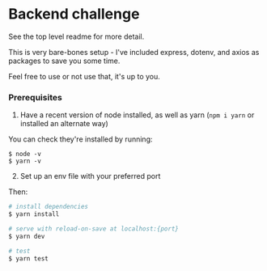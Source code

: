 # Backend challenge

See the top level readme for more detail.

This is very bare-bones setup - I've included express, dotenv, and axios as packages to save you some time.

Feel free to use or not use that, it's up to you.

### Prerequisites

1. Have a recent version of node installed, as well as yarn (`npm i yarn` or installed an alternate way)

You can check they're installed by running:

```
$ node -v
$ yarn -v
```

2. Set up an env file with your preferred port

Then:

```bash
# install dependencies
$ yarn install

# serve with reload-on-save at localhost:{port}
$ yarn dev

# test
$ yarn test
```
